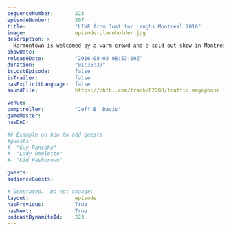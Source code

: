 ```yaml
---
sequenceNumber:       223
episodeNumber:        207
title:                "LIVE from Just for Laughs Montreal 2016"
image:                episode-placeholder.jpg
description: >
  Harmontown is welcomed by a warm crowd and a sold out show in Montreal for another gut spilling and heart wrenching episode steeped in comedy and loving kindness. Watch the video exclusively at harmontown.com/live. Become a member! We are a small busi...
showDate:             
releaseDate:          "2016-08-03 08:53:00Z"
duration:             "01:35:37"
isLostEpisode:        false
isTrailer:            false
hasExplicitLanguage:  false
soundFile:            https://chtbl.com/track/E2288/traffic.megaphone.fm/STA6991577370.mp3?updated=1559931827

venue:                
comptroller:          "Jeff B. Davis"
gameMaster:           
hasDnD:               

## Example on how to add guests
#guests:
#- "Guy Pancake"
#- "Lady Omelette"
#- "Kid Hashbrown"

guests:
audienceGuests:

# Generated.  Do not change:
layout:               episode
hasPrevious:          True
hasNext:              True
podcastDynamiteId:    223
---
```

